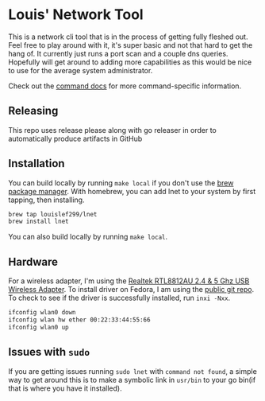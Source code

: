 # Louis' Network Tool

This is a network cli tool that is in the process of getting fully fleshed out.
Feel free to play around with it, it's super basic and not that hard to get the
hang of. It currently just runs a port scan and a couple dns queries. Hopefully
will get around to adding more capabilities as this would be nice to use for the
average system administrator.

Check out the [command docs](docs/cmds) for more command-specific information.

## Releasing

This repo uses release please along with go releaser in order to automatically
produce artifacts in GitHub

## Installation

You can build locally by running `make local` if you don't use the [brew package
manager][]. With homebrew, you can add lnet to your system by first tapping, then
installing.

```bash
brew tap louislef299/lnet
brew install lnet
```

You can also build locally by running `make local`.

## Hardware

For a wireless adapter, I'm using the [Realtek RTL8812AU 2.4 & 5 Ghz USB Wireless Adapter][]. To install driver on Fedora, I am using the [public git repo][]. To check to see if the driver is successfully installed, run `inxi -Nxx`.

```bash
ifconfig wlan0 down
ifconfig wlan hw ether 00:22:33:44:55:66
ifconfig wlan0 up
```

## Issues with `sudo`

If you are getting issues running `sudo lnet` with `command not found`, a simple way to get around this is to make a symbolic link in `usr/bin` to your go bin(if that is where you have it installed).

[brew package manager]: https://brew.sh/
[old public git repo]: https://github.com/cilynx/rtl88x2bu
[public git repo]: https://github.com/gnab/rtl8812au
[Realtek RTL8812AU 2.4 & 5 Ghz USB Wireless Adapter]: https://zsecurity.org/product/realtek-rtl8812au-2-4-5-ghz-usb-wireless-adapter/

